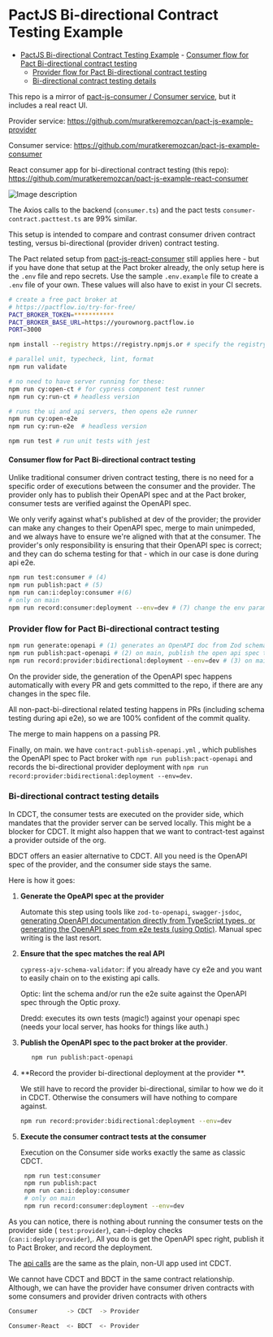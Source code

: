 # PactJS Bi-directional Contract Testing Example

- [PactJS Bi-directional Contract Testing Example](#pactjs-bi-directional-contract-testing-example) -
  [Consumer flow for Pact Bi-directional contract testing](#consumer-flow-for-pact-bi-directional-contract-testing)
  - [Provider flow for Pact Bi-directional contract testing](#provider-flow-for-pact-bi-directional-contract-testing)
  - [Bi-directional contract testing details](#bi-directional-contract-testing-details)

This repo is a mirror of
[pact-js-consumer / Consumer service](https://github.com/muratkeremozcan/pact-js-example-consumer),
but it includes a real react UI.

Provider service: https://github.com/muratkeremozcan/pact-js-example-provider

Consumer service: https://github.com/muratkeremozcan/pact-js-example-consumer

React consumer app for bi-directional contract testing (this repo):
https://github.com/muratkeremozcan/pact-js-example-react-consumer

![Image description](https://dev-to-uploads.s3.amazonaws.com/uploads/articles/8qjfdsunkrdncqrcy3sw.png)

The Axios calls to the backend (`consumer.ts`) and the pact tests
`consumer-contract.pacttest.ts` are 99% similar.

This setup is intended to compare and contrast consumer driven contract testing,
versus bi-directional (provider driven) contract testing.

The Pact related setup from
[pact-js-react-consumer](https://github.com/muratkeremozcan/pact-js-example-consumer)
still applies here - but if you have done that setup at the Pact broker already,
the only setup here is the `.env` file and repo secrets. Use the sample
`.env.example` file to create a `.env` file of your own. These values will also
have to exist in your CI secrets.

```bash
# create a free pact broker at
# https://pactflow.io/try-for-free/
PACT_BROKER_TOKEN=***********
PACT_BROKER_BASE_URL=https://yourownorg.pactflow.io
PORT=3000
```

```bash
npm install --registry https://registry.npmjs.or # specify the registry in case you are using a proprietary registry

# parallel unit, typecheck, lint, format
npm run validate

# no need to have server running for these:
npm run cy:open-ct # for cypress component test runner
npm run cy:run-ct # headless version

# runs the ui and api servers, then opens e2e runner
npm run cy:open-e2e
npm run cy:run-e2e  # headless version

npm run test # run unit tests with jest
```

#### Consumer flow for Pact Bi-directional contract testing

Unlike traditional consumer driven contract testing, there is no need for a
specific order of executions between the consumer and the provider. The provider
only has to publish their OpenAPI spec and at the Pact broker, consumer tests
are verified against the OpenAPI spec.

We only verify against what's published at dev of the provider; the provider can
make any changes to their OpenAPI spec, merge to main unimpeded, and we always
have to ensure we're aligned with that at the consumer. The provider's only
responsibility is ensuring that their OpenAPI spec is correct; and they can do
schema testing for that - which in our case is done during api e2e.

```bash
npm run test:consumer # (4)
npm run publish:pact # (5)
npm run can:i:deploy:consumer #(6)
# only on main
npm run record:consumer:deployment --env=dev # (7) change the env param as needed
```

### Provider flow for Pact Bi-directional contract testing

```bash
npm run generate:openapi # (1) generates an OpenAPI doc from Zod schemas
npm run publish:pact-openapi # (2) on main, publish the open api spec to Pact Broker for BDCT
npm run record:provider:bidirectional:deployment --env=dev # (3) on main record the bi-directional provider deployment
```

On the provider side, the generation of the OpenAPI spec happens automatically
with every PR and gets committed to the repo, if there are any changes in the
spec file.

All non-pact-bi-directional related testing happens in PRs (including schema
testing during api e2e), so we are 100% confident of the commit quality.

The merge to main happens on a passing PR.

Finally, on main. we have `contract-publish-openapi.yml` , which publishes the
OpenAPI spec to Pact broker with `npm run publish:pact-openapi` and records the
bi-directional provider deployment with
`npm run record:provider:bidirectional:deployment --env=dev`.

### Bi-directional contract testing details

In CDCT, the consumer tests are executed on the provider side, which mandates
that the provider server can be served locally. This might be a blocker for
CDCT. It might also happen that we want to contract-test against a provider
outside of the org.

BDCT offers an easier alternative to CDCT. All you need is the OpenAPI spec of
the provider, and the consumer side stays the same.

Here is how it goes:

1. **Generate the OpeAPI spec at the provider**

   Automate this step using tools like `zod-to-openapi`, `swagger-jsdoc`,
   [generating OpenAPI documentation directly from TypeScript types, or generating the OpenAPI spec from e2e tests (using Optic)](https://dev.to/muratkeremozcan/automating-api-documentation-a-journey-from-typescript-to-openapi-and-schema-governence-with-optic-ge4).
   Manual spec writing is the last resort.

2. **Ensure that the spec matches the real API**

   `cypress-ajv-schema-validator`: if you already have cy e2e and you want to
   easily chain on to the existing api calls.

   Optic: lint the schema and/or run the e2e suite against the OpenAPI spec
   through the Optic proxy.

   Dredd: executes its own tests (magic!) against your openapi spec (needs your
   local server, has hooks for things like auth.)

3. **Publish the OpenAPI spec to the pact broker at the provider**.

   ```bash
      npm run publish:pact-openapi
   ```

4. **Record the provider bi-directional deployment at the provider **.

   We still have to record the provider bi-directional, similar to how we do it
   in CDCT. Otherwise the consumers will have nothing to compare against.

   ```bash
   npm run record:provider:bidirectional:deployment --env=dev
   ```

5. **Execute the consumer contract tests at the consumer**

   Execution on the Consumer side works exactly the same as classic CDCT.

   ```bash
    npm run test:consumer
    npm run publish:pact
    npm run can:i:deploy:consumer
    # only on main
    npm run record:consumer:deployment --env=dev
   ```

As you can notice, there is nothing about running the consumer tests on the
provider side ( `test:provider`), can-i-deploy checks
(`can:i:deploy:provider`),. All you do is get the OpenAPI spec right, publish it
to Pact Broker, and record the deployment.

The
[api calls](https://github.com/muratkeremozcan/pact-js-example-react-consumer/blob/main/src/consumer.ts)
are the same as the plain, non-UI app used int CDCT.

We cannot have CDCT and BDCT in the same contract relationship. Although, we can
have the provider have consumer driven contracts with some consumers and
provider driven contracts with others

```bash
Consumer        -> CDCT  -> Provider

Consumer-React  <- BDCT  <- Provider
```
